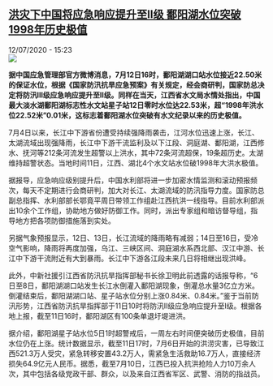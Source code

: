 <!--1594569357000-->
[洪灾下中国将应急响应提升至Ⅱ级 鄱阳湖水位突破1998年历史极值](http://www.rfi.fr//cn/%E4%B8%AD%E5%9B%BD/20200712-%E6%B4%AA%E7%81%BE%E4%B8%8B%E4%B8%AD%E5%9B%BD%E5%B0%86%E5%BA%94%E6%80%A5%E5%93%8D%E5%BA%94%E6%8F%90%E5%8D%87%E8%87%B3%E2%85%A1%E7%BA%A7-%E9%84%B1%E9%98%B3%E6%B9%96%E6%B0%B4%E4%BD%8D%E7%AA%81%E7%A0%B41998%E5%B9%B4%E5%8E%86%E5%8F%B2%E6%9E%81%E5%80%BC)
------

<div>12/07/2020 - 15:23</div><img src="https://s.rfi.fr/media/display/1c979f10-c441-11ea-8933-005056bff430/w:310/p:16x9/Capture-74.JPG"><p><strong>据中国应急管理部官方微博消息，7月12日16时，鄱阳湖湖口站水位接近22.50米的保证水位，根据《国家防汛抗旱应急预案》有关规定，经会商研判，国家防总决定将防汛Ⅲ级应急响应提升至Ⅱ级。同样在当天，江西省水文局水情处指出，中国最大淡水湖鄱阳湖标志性水文站星子站12日零时水位达22.53米，超“1998年洪水位22.52米”0.01米，这标志着鄱阳湖水位突破有水文纪录以来的历史极值。</strong></p><div class="t-content__body u-clearfix"><div class="m-interstitial"></div><p>7月4日以来，长江中下游省份遭受持续强降雨袭击，江河水位迅速上涨，长江、太湖流域出现强降雨，长江中下游干流监利及以下江段、洞庭湖、鄱阳湖，江西修水、抚河等212条河流发生超警以上洪水，其中72条河流超保，19条超历史。太湖维持超警状态。当地时间11日，江西、湖北4个水文站水位破1998年大洪水极值。</p><p>据报导，应急响应级别提升后，中国水利部将进一步加密水情监测和滚动预报频次，每天不定期进行会商研判，加大对长江、太湖流域的防汛指导力度。国家防总副总指挥、水利部部长鄂竟平周日带领工作组赴江西抗洪一线指导。目前水利部派出10余个工作组，协助地方做好防御工作。同时，派出专家组和暗访督导组，指导地方把各项防御措施落到实处。</p><p>另据气象预报显示，12日、13日，长江流域的降雨略有减弱；14日至16日，受冷空气影响，降雨将再度加强，乌江、三峡区间、洞庭湖水系西北部、汉江中游、长江中下游干流附近有大到暴雨。长江中下游各江段未来几日将相继出现洪峰。</p><p>此外，中新社援引江西省防汛抗旱指挥部秘书长徐卫明此前透露的话报导称，“6日至8日，鄱阳湖湖口站发生长江水倒灌入鄱阳湖现象，倒灌总水量3亿立方米。倒灌结束后，鄱阳湖湖口站、星子站水位分别上涨0.84米、0.84米。”鉴于当前防汛形势，江西省防汛抗旱指挥部于11日10时将防汛II级应急响应提升至I级。根据各地上报，截至11日16时，鄱阳湖区有100条单退圩堤进洪。</p><p>据介绍，鄱阳湖星子站水位5日1时超警戒后，一周左右时间便突破历史极值，目前水位仍在上涨。统计数据显示，截至11日17时，7月6日开始的洪涝灾害，已导致江西521.3万人受灾，紧急转移安置43.2万人，需紧急生活救助16.7万人，直接经济损失64.9亿元人民币。据悉，截至7月10日，江西已投入抗洪抢险人力10万余人次，其中包括各级党政干部、群众，以及来自江西省军区、武警、消防的指战员。</p><div class="o-self-promo o-self-promo--nl o-self-promo--hidden" data-selfpromo-newsletter></div><div class="o-self-promo o-self-promo--app o-self-promo--hidden" data-selfpromo-app></div></div>
